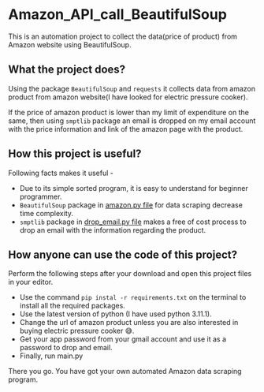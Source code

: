 # Amazon_API_call_BeautifulSoup

This is an automation project to collect the data(price of product) from Amazon website using BeautifulSoup.

## What the project does?

Using the package `BeautifulSoup` and `requests` it collects data from amazon product from amazon website(I have looked for electric pressure cooker).

If the price of amazon product is lower than my limit of expenditure on the same, then using `smptlib` package an email is dropped on my email account with the price information and link of the amazon page with the product.

## How this project is useful?

Following facts makes it useful -

+ Due to its simple sorted program, it is easy to understand for beginner programmer.
+ `BeautifulSoup` package in [amazon.py file](https://github.com/ArshdeepKaurArora/Amazon_API_call_BeautifulSoup/blob/main/amazon.py) for data scraping decrease time complexity.
+ `smptlib` package in [drop_email.py file](https://github.com/ArshdeepKaurArora/Amazon_API_call_BeautifulSoup/blob/main/drop_mail.py) makes a free of cost process to drop an email with the information regarding the product.

## How anyone can use the code of this project?

Perform the following steps after your download and open this project files in your editor.

+ Use the command `pip instal -r requirements.txt` on the terminal to install all the required packages.
+ Use the latest version of python (I have used python 3.11.1).
+ Change the url of amazon product unless you are also interested in buying electric pressure cooker 😅.
+ Get your app password from your gmail account and use it as a password to drop and email.
+ Finally, run main.py

There you go. You have got your own automated Amazon data scraping program.


